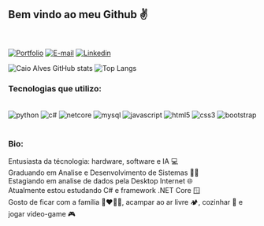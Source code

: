 
## Bem vindo ao meu Github ✌️ 
<br/>

[![Portfolio](https://img.shields.io/badge/website-000000?style=for-the-badge&logo=About.me&logoColor=white)](https://caio-as.github.io/portfolio/)
[![E-mail](https://img.shields.io/badge/Gmail-D14836?style=for-the-badge&logo=gmail&logoColor=white)](mailto:caio_as@yahoo.com.br)
[![Linkedin](https://img.shields.io/badge/LinkedIn-0077B5?style=for-the-badge&logo=linkedin&logoColor=white)](https://www.linkedin.com/in/caio-alves-de-souza-76a574a6/) 

![Caio Alves GitHub stats](https://github-readme-stats.vercel.app/api?username=caio-as&show_icons=true&theme=dark)
![Top Langs](https://github-readme-stats.vercel.app/api/top-langs/?username=caio-as&layout=compact)

### Tecnologias que utilizo:

<div style="display: inline_block"><br/>
    <img align="center" alt="python" src="https://img.shields.io/badge/Python-14354C?style=for-the-badge&logo=python&logoColor=white" />
    <img align="center" alt="c#" src="https://img.shields.io/badge/C%23-239120?style=for-the-badge&logo=c-sharp&logoColor=white" />
    <img align="center" alt="netcore" src="https://img.shields.io/badge/.NET-5C2D91?style=for-the-badge&logo=.net&logoColor=white" />
    <img align="center" alt="mysql" src="https://img.shields.io/badge/MySQL-005C84?style=for-the-badge&logo=mysql&logoColor=white" />
    <img align="center" alt="javascript" src="https://img.shields.io/badge/JavaScript-F7DF1E?style=for-the-badge&logo=javascript&logoColor=black" />
    <img align="center" alt="html5" src="https://img.shields.io/badge/HTML5-E34F26?style=for-the-badge&logo=html5&logoColor=white" />
    <img align="center" alt="css3" src="https://img.shields.io/badge/CSS3-1572B6?style=for-the-badge&logo=css3&logoColor=white" />
    <img align="center" alt="bootstrap" src="https://img.shields.io/badge/Bootstrap-563D7C?style=for-the-badge&logo=bootstrap&logoColor=white" />
</div>
<br/>

### Bio:
Entusiasta da técnologia: hardware, software e IA 💻 <br/>
Graduando em Analise e Desenvolvimento de Sistemas 🧑‍🏫 <br/>
Estagiando em analise de dados pela Desktop Internet 🌐 <br/>
Atualmente estou estudando C# e framework .NET Core 🪟 <br/>
Gosto de ficar com a família 👩‍❤️‍💋‍👨, acampar ao ar livre 🏕️, cozinhar 🍔 e jogar video-game 🎮<br/>

